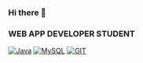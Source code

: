 ### Hi there 👋

<!--
**jmanrike/jmanrike** is a ✨ _special_ ✨ repository because its `README.md` (this file) appears on your GitHub profile.

-->

### WEB APP DEVELOPER STUDENT

[![Java](https://img.shields.io/badge/Java-007396?style=for-the-badge&logo=java&logoColor=white&labelColor=101010)]()
[![MySQL](https://img.shields.io/badge/MySQL-4479A1?style=for-the-badge&logo=mysql&logoColor=white&labelColor=101010)]()
[![GIT](https://img.shields.io/badge/GIT-4479A1?style=for-the-badge&logo=git&logoColor=white&labelColor=101010)]()
